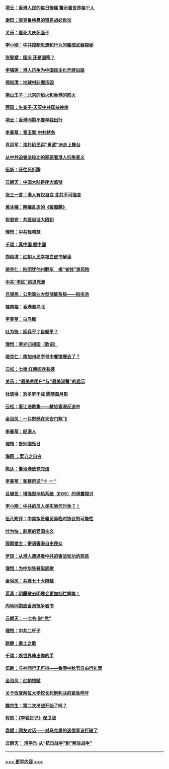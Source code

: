 #### [项云：香港人民的每日惨痛  警示着世界每个人](../pages/nsc993/n11559273.md?t=10011744) 
#### [谢田：驳克鲁格曼的贸易战必败论](../pages/nsc993/n11555840.md?t=10011744) 
#### [关乐：启死大庆死面子](../pages/nsc993/n11556823.md?t=10011744) 
#### [李小刚：中共控制思想和行为的脑控武器探秘](../pages/nsc993/n11556776.md?t=10011744) 
#### [张智斌：国庆  还是国殇？](../pages/nsc993/n11556617.md?t=10011744) 
#### [李镇莲：港人抗争为中国民主化开辟出路](../pages/nsc993/n11556570.md?t=10011744) 
#### [郑纯清：地球村非魔乐园](../pages/nsc993/n11555415.md?t=10011744) 
#### [南山王子：北京的焰火和香港的怒火](../pages/nsc993/n11555318.md?t=10011744) 
#### [莲园：生查子·天灭中共匡扶神州](../pages/nsc993/n11555302.md?t=10011744) 
#### [项云：香港同胞不要单独出行](../pages/nsc993/n11555276.md?t=10011744) 
#### [李春草：青玉案‧中共特务](../pages/nsc993/n11552356.md?t=10011744) 
#### [肖运军：洛杉矶民运“勇武”派走上舞台](../pages/nsc993/n11551595.md?t=10011744) 
#### [从中共迫害法轮功的邪恶看港人抗争意义](../pages/nsc993/n11540858.md?t=10011744) 
#### [伍新：死往死折腾](../pages/nsc993/n11550174.md?t=10011744) 
#### [云鹤天：中国大陆是座大监狱](../pages/nsc993/n11550155.md?t=10011744) 
#### [张三一言：港人有权自变 北共不可强变](../pages/nsc993/n11550132.md?t=10011744) 
#### [黄冰楠：瞎编乱造的《狼图腾》](../pages/nsc993/n11550082.md?t=10011744) 
#### [祝君安：共匪自证大限到](../pages/nsc993/n11550041.md?t=10011744) 
#### [理悟：中共轻嘚瑟](../pages/nsc993/n11547978.md?t=10011744) 
#### [千瑞：真中国 假中国](../pages/nsc993/n11547865.md?t=10011744) 
#### [郑纯清：红朝人民幸福白皮书解读](../pages/nsc993/n11547499.md?t=10011744) 
#### [骆克仁：陆团犹他州翻车　揭“省钱”游风险](../pages/nsc993/n11546977.md?t=10011744) 
#### [中共“老区”的退党潮](../pages/nsc993/n11545995.md?t=10011744) 
#### [吕锡民：公用事业大型储能系统——铅电池](../pages/nsc993/n11545701.md?t=10011744) 
#### [桂南福：香港潮涌北](../pages/nsc993/n11545682.md?t=10011744) 
#### [李春草：白鸟赋](../pages/nsc993/n11545663.md?t=10011744) 
#### [吐为快：阅兵乎？自娱乎？](../pages/nsc993/n11545625.md?t=10011744) 
#### [理悟：荣光归祖国（歌词）](../pages/nsc993/n11545616.md?t=10011744) 
#### [骆克仁：南加州老字号中餐馆哪去了？](../pages/nsc993/n11545120.md?t=10011744) 
#### [云松：七律 红朝阅兵有感](../pages/nsc993/n11542394.md?t=10011744) 
#### [关乐：“最美贫困户”与“最美港警”的启示](../pages/nsc993/n11542252.md?t=10011744) 
#### [杜彼得：愁多梦不成 愿随孤月影](../pages/nsc993/n11540296.md?t=10011744) 
#### [云松：香江浩歌集——献给香港反送中](../pages/nsc993/n11540149.md?t=10011744) 
#### [金浴凤：一只野鸽在天安门翔飞](../pages/nsc993/n11540280.md?t=10011744) 
#### [李春草：叹港人](../pages/nsc993/n11540119.md?t=10011744) 
#### [理悟：告别国殇日](../pages/nsc993/n11539610.md?t=10011744) 
#### [海网 ：菜刀之自白](../pages/nsc993/n11539597.md?t=10011744) 
#### [陈达：警治港致党完蛋](../pages/nsc993/n11538127.md?t=10011744) 
#### [李春草：和蔡奇送“十·一 ”](../pages/nsc993/n11537810.md?t=10011744) 
#### [吕锡民：增强型地热系统（EGS）的诱震探讨](../pages/nsc993/n11537765.md?t=10011744) 
#### [李小刚：中共的反人类实验何时休？！](../pages/nsc993/n11537669.md?t=10011744) 
#### [伍凡短评：中美拟签署贸易临时协议的可能性](../pages/nsc993/n11536773.md?t=10011744) 
#### [吐为快：赵家的爱国主义](../pages/nsc993/n11536750.md?t=10011744) 
#### [观雨堂主：寄语香港自由民众](../pages/nsc993/n11536735.md?t=10011744) 
#### [罗琼：从港人遭遇看中共迫害法轮功的邪恶](../pages/nsc993/n11507862.md?t=10011744) 
#### [理悟：为中华铁脊梁而歌](../pages/nsc993/n11534458.md?t=10011744) 
#### [金浴凤：共匪七十大限赋](../pages/nsc993/n11534434.md?t=10011744) 
#### [觅真：阴霾散去明珠会更加灿烂辉煌！](../pages/nsc993/n11531858.md?t=10011744) 
#### [内地同胞致香港抗争者书](../pages/nsc993/n11531645.md?t=10011744) 
#### [云鹤天：一七令‧说“党”](../pages/nsc993/n11529099.md?t=10011744) 
#### [理悟：中共二杆子](../pages/nsc993/n11529046.md?t=10011744) 
#### [耿静：勇士之歌](../pages/nsc993/n11527562.md?t=10011744) 
#### [千瑞：唤世界伸出你的手](../pages/nsc993/n11526942.md?t=10011744) 
#### [伍新：与神同行无可挡——香港中秋节自由行礼赞](../pages/nsc993/n11526801.md?t=10011744) 
#### [金浴凤：红朝恨赋](../pages/nsc993/n11524312.md?t=10011744) 
#### [关于改变两位大学校长死刑判决的紧急呼吁](../pages/nsc993/n11524103.md?t=10011744) 
#### [魏京生：第二次冷战开始了吗？](../pages/nsc993/n11524023.md?t=10011744) 
#### [程凯：《李锐日记》保卫战](../pages/nsc993/n11522922.md?t=10011744) 
#### [袁斌：网友对话——对马克思的迷信早该打破了](../pages/nsc993/n11522561.md?t=10011744) 
#### [云鹤天： 清平乐‧从“抗日战争”到“解放战争”](../pages/nsc993/n11522917.md?t=10011744) 

----
#### [ >>> 更早内容 <<< ](../indexes/nsc993-earlier.md)
